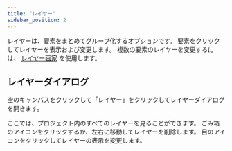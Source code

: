 ```yaml
---
title: "レイヤー"
sidebar_position: 2
---
```


レイヤーは、要素をまとめてグループ化するオプションです。 要素をクリックしてレイヤーを表示および変更します。 複数の要素のレイヤーを変更するには、 [レイヤー画家](painters/layer.md) を使用します。

## レイヤーダイアログ

空のキャンバスをクリックして「レイヤー」をクリックしてレイヤーダイアログを開きます。

ここでは、プロジェクト内のすべてのレイヤーを見ることができます。 ごみ箱のアイコンをクリックするか、左右に移動してレイヤーを削除します。 目のアイコンをクリックしてレイヤーの表示を変更します。
